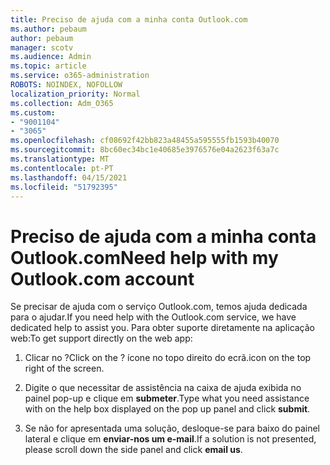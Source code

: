 ```yaml
---
title: Preciso de ajuda com a minha conta Outlook.com
ms.author: pebaum
author: pebaum
manager: scotv
ms.audience: Admin
ms.topic: article
ms.service: o365-administration
ROBOTS: NOINDEX, NOFOLLOW
localization_priority: Normal
ms.collection: Adm_O365
ms.custom:
- "9001104"
- "3065"
ms.openlocfilehash: cf08692f42bb823a48455a595555fb1593b40070
ms.sourcegitcommit: 8bc60ec34bc1e40685e3976576e04a2623f63a7c
ms.translationtype: MT
ms.contentlocale: pt-PT
ms.lasthandoff: 04/15/2021
ms.locfileid: "51792395"
---
```

# <a name="need-help-with-my-outlookcom-account"></a><span data-ttu-id="41e54-102">Preciso de ajuda com a minha conta Outlook.com</span><span class="sxs-lookup"><span data-stu-id="41e54-102">Need help with my Outlook.com account</span></span>

<span data-ttu-id="41e54-103">Se precisar de ajuda com o serviço Outlook.com, temos ajuda dedicada para o ajudar.</span><span class="sxs-lookup"><span data-stu-id="41e54-103">If you need help with the Outlook.com service, we have dedicated help to assist you.</span></span> <span data-ttu-id="41e54-104">Para obter suporte diretamente na aplicação web:</span><span class="sxs-lookup"><span data-stu-id="41e54-104">To get support directly on the web app:</span></span> 

1. <span data-ttu-id="41e54-105">Clicar no ?</span><span class="sxs-lookup"><span data-stu-id="41e54-105">Click on the ?</span></span> <span data-ttu-id="41e54-106">ícone no topo direito do ecrã.</span><span class="sxs-lookup"><span data-stu-id="41e54-106">icon on the top right of the screen.</span></span> 

2. <span data-ttu-id="41e54-107">Digite o que necessitar de assistência na caixa de ajuda exibida no painel pop-up e clique em **submeter**.</span><span class="sxs-lookup"><span data-stu-id="41e54-107">Type what you need assistance with on the help box displayed on the pop up panel and click **submit**.</span></span> 

3. <span data-ttu-id="41e54-108">Se não for apresentada uma solução, desloque-se para baixo do painel lateral e clique em **enviar-nos um e-mail**.</span><span class="sxs-lookup"><span data-stu-id="41e54-108">If a solution is not presented, please scroll down the side panel and click **email us**.</span></span>
